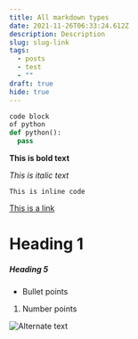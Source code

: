 ```yaml
---
title: All markdown types
date: 2021-11-26T06:33:24.612Z
description: Description
slug: slug-link
tags:
  - posts
  - test
  - ""
draft: true
hide: true
---
```

```python
code block
of python 
def python():
  pass

```

**This is bold text**

*This is italic text*

`This is inline code`

[This is a link](www.google.com)

# Heading 1

##### Heading 5

* Bullet points

1. Number points

![Alternate text ](/media/screenshot-2021-11-03-at-8.06.31-pm.png "Image title")